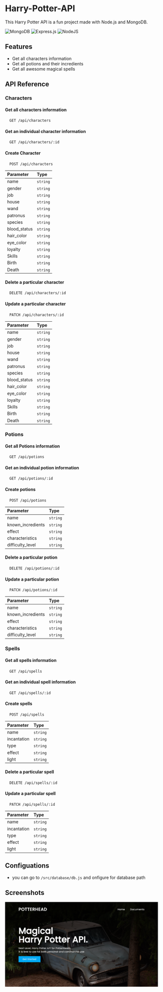 # Harry-Potter-API

This Harry Potter API is a fun project made with Node.js and MongoDB.

![MongoDB](https://img.shields.io/badge/MongoDB-%234ea94b.svg?style=for-the-badge&logo=mongodb&logoColor=white)
![Express.js](https://img.shields.io/badge/express.js-%23404d59.svg?style=for-the-badge&logo=express&logoColor=%2361DAFB)
![NodeJS](https://img.shields.io/badge/node.js-6DA55F?style=for-the-badge&logo=node.js&logoColor=white)


## Features

- Get all characters information
- Get all potions and their incredients
- Get all awesome magical spells


## API Reference
 
### Characters

#### Get all characters information

```
  GET /api/characters
```

#### Get an individual character information

```
  GET /api/characters/:id
```

#### Create Character
```
  POST /api/characters
```

| Parameter    | Type     |
| :----------- | :------- |
| name         | `string` |
| gender       | `string` |
| job          | `string` |
| house        | `string` |
| wand         | `string` |
| patronus     | `string` |
| species      | `string` |
| blood_status | `string` | 
| hair_color   | `string` |
| eye_color    | `string` |
| loyalty      | `string` |
| Skills       | `string` |
| Birth        | `string` |
| Death        | `string` |

#### Delete a particular character
```
  DELETE /api/characters/:id
```

#### Update a particular character
```
  PATCH /api/characters/:id
```

| Parameter    | Type     |
| :----------- | :------- |
| name         | `string` |
| gender       | `string` |
| job          | `string` |
| house        | `string` |
| wand         | `string` |
| patronus     | `string` |
| species      | `string` |
| blood_status | `string` | 
| hair_color   | `string` |
| eye_color    | `string` |
| loyalty      | `string` |
| Skills       | `string` |
| Birth        | `string` |
| Death        | `string` |

### Potions

#### Get all Potions information

```
  GET /api/potions
```

#### Get an individual potion information

```
  GET /api/potions/:id
```

#### Create potions
```
  POST /api/potions
```

| Parameter                | Type     |
| :------------------------| :------- |
| name                     | `string` |
| known_incredients        | `string` |
| effect                   | `string` |
| characteristics          | `string` |
| difficulty_level         | `string` |

#### Delete a particular potion
```
  DELETE /api/potions/:id
```

#### Update a particular potion
```
  PATCH /api/potions/:id
```

| Parameter                | Type     |
| :------------------------| :------- |
| name                     | `string` |
| known_incredients        | `string` |
| effect                   | `string` |
| characteristics          | `string` |
| difficulty_level         | `string` |

### Spells

#### Get all spells information

```
  GET /api/spells
```

#### Get an individual spell information

```
  GET /api/spells/:id
```

#### Create spells
```
  POST /api/spells
```

| Parameter    | Type     |
| :----------- | :------- |
| name         | `string` |
| incantation  | `string` |
| type         | `string` |
| effect       | `string` |
| light        | `string` |

#### Delete a particular spell
```
  DELETE /api/spells/:id
```

#### Update a particular spell
```
  PATCH /api/spells/:id
```

| Parameter    | Type     |
| :----------- | :------- |
| name         | `string` |
| incantation  | `string` |
| type         | `string` |
| effect       | `string` |
| light        | `string` |

## Configuations

- you can go to `/src/database/db.js` and onfigure for database path


## Screenshots

![App Screenshot](https://raw.githubusercontent.com/Aadityansha/Harry-Potter-API/main/screenshot.png)

